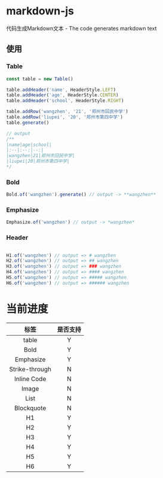 # markdown-js
代码生成Markdown文本 - The code generates markdown text


## 使用


### Table

```typescript
const table = new Table()

table.addHeader('name', HeaderStyle.LEFT)
table.addHeader('age', HeaderStyle.CENTER)
table.addHeader('school', HeaderStyle.RIGHT)

table.addRow('wangzhen', '21', '郑州市回民中学')
table.addRow('liupei', '20', '郑州市第四中学')
table.generate()

// output
/**
|name|age|school|
|:--|:--:|--:|
|wangzhen|21|郑州市回民中学|
|liupei|20|郑州市第四中学|
*/
```


### Bold
```typescript
Bold.of('wangzhen').generate() // output -> **wangzhen**
```

### Emphasize 

```typescript
Emphasize.of('wangzhen') // output -> *wangzhen*
```

### Header

```typescript

H1.of('wangzhen') // output => # wangzhen
H2.of('wangzhen') // output => ## wangzhen
H3.of('wangzhen') // output => ### wangzhen
H4.of('wangzhen') // output => #### wangzhen
H5.of('wangzhen') // output => ##### wangzhen
H6.of('wangzhen') // output => ###### wangzhen

```


# 当前进度

| 标签 | 是否支持 |
|:--:|:--:|
| table | Y |
| Bold |Y|
| Emphasize |Y|
| Strike-through	 |N|
| Inline Code	 |N|
| Image |N|
| List |N|
| Blockquote |N|
| H1 |Y|
| H2 |Y|
| H3 |Y|
| H4 |Y|
| H5 |Y|
| H6 |Y|
